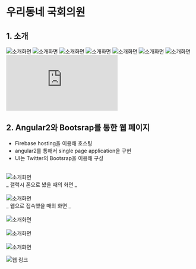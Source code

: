 # 우리동네 국회의원
## 1. 소개
![소개화면](./image/image01.PNG)
![소개화면](./image/image02.PNG)
![소개화면](./image/image03.PNG)
![소개화면](./image/image04.PNG)
![소개화면](./image/image05.PNG)
![소개화면](./image/image06.PNG)
![소개화면](./image/image07.PNG)
![Intro.pdf](https://github.com/Leejigun/UnityProject/blob/master/introPDF.pdf)
<br>

## 2. Angular2와 Bootsrap를 통한 웹 페이지
* Firebase hosting을 이용해 호스팅
* angular2를 통해서 single page application을 구현
* UI는 Twitter의 Bootsrap을 이용해 구성
<br><br>

![소개화면](./image/image08.PNG)
<br>_ 갤럭시 폰으로 봤을 때의 화면 _
<br><br>
![소개화면](./image/image09.PNG)
<br>_ 웹으로 접속했을 때의 화면 _
<br><br>
![소개화면](./image/image10.PNG)
<br><br>
![소개화면](./image/image11.PNG)
<br><br>
![소개화면](./image/image12.PNG)


![웹 링크](https://angular2-4fa2b.firebaseapp.com/)

